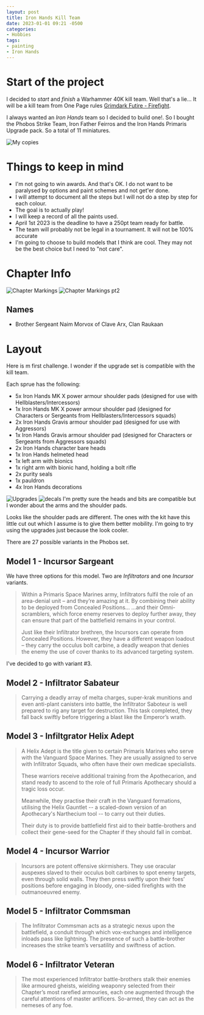 ```yaml
---
layout: post
title: Iron Hands Kill Team
date: 2023-01-01 09:21 -0500
categories:
- Hobbies
tags:
- painting
- Iron Hands
---
```


# Start of the project

I decided to *start* and *finish* a Warhammer 40K kill team. Well that's a lie... It will be a kill team from One Page rules [Grimdark Futire - Firefight](https://onepagerules.com/portfolio/grimdark-future-firefight/).

I always wanted an *Iron Hands* team so I decided to build one!. So I bought the Phobos Strike Team, Iron Father Feirros and the Iron Hands Primaris Upgrade pack. So a total of 11 miniatures.

![My copies](https://i.imgur.com/rLKezIG.jpg)



# Things to keep in mind

* I'm not going to win awards. And that's OK. I do not want to be paralysed by options and paint schemes and not get'er done.
* I will attempt to document all the steps but I will not do a step by step for each colour. 
* The goal is to actually play!
* I will keep a record of all the paints used.
* April 1st 2023 is the deadline to have a 250pt team ready for battle. 
* The team will probably not be legal in a tournament. It will not be 100% accurate
* I'm going to choose to build models that I think are cool. They may not be the best choice but I need to "not care".

# Chapter Info

![Chapter Markings](https://i.imgur.com/YzXCcQJ.png)
![Chapter Markings pt2](https://i.imgur.com/Ly4jmlb.jpg)

## Names

* Brother Sergeant Naim Morvox of Clave Arx, Clan Raukaan

# Layout

Here is m first challenge. I wonder if the upgrade set is compatible with the kill team.

Each sprue has the following:

- 5x Iron Hands MK X power armour shoulder pads (designed for use with Hellblasters/Intercessors)
- 1x Iron Hands MK X power armour shoulder pad (designed for Characters or Sergeants from Hellblasters/Intercessors squads)
- 2x Iron Hands Gravis armour shoulder pad (designed for use with Aggressors)
- 1x Iron Hands Gravis armour shoulder pad (designed for Characters or Sergeants from Aggressors squads)
- 2x Iron Hands character bare heads
- 1x Iron Hands helmeted head
- 1x left arm with bionics
- 1x right arm with bionic hand, holding a bolt rifle
- 2x purity seals
- 1x pauldron
- 4x Iron Hands decorations

![Upgrades](https://www.games-workshop.com/resources/catalog/product/920x950/99070101042_IHPrimarisUpgrades01.jpg
)
![decals](https://www.games-workshop.com/resources/catalog/product/920x950/99070101042_IHPrimarisUpgrades03.jpg)
I'm pretty sure the heads and bits are compatible but I wonder about the arms and the shoulder pads.

Looks like the shoulder pads are different. The ones with the kit have this little cut out which I assume is to give them better mobility. I'm going to try using the upgrades just because the look cooler.

There are 27 possible variants in the Phobos set. 

## Model 1 - Incursor Sargeant 

We have three options for this model. Two are *Infiltrators* and one *Incursor* variants. 

>Within a Primaris Space Marines army, Infiltrators fulfil the role of an area-denial unit – and they’re amazing at it. By combining their ability to be deployed from Concealed Positions…
…and their Omni-scramblers, which force enemy reserves to deploy further away, they can ensure that part of the battlefield remains in your control.
>
>Just like their Infiltrator brethren, the Incursors can operate from Concealed Positions. However, they have a different weapon loadout – they carry the occulus bolt carbine, a deadly weapon that denies the enemy the use of cover thanks to its advanced targeting system.

I've decided to go with variant #3. 

## Model 2 - Infiltrator Sabateur

> Carrying a deadly array of melta charges, super-krak munitions and even anti-plant canisters into battle, the Infiltrator Saboteur is well prepared to rig any target for destruction. This task completed, they fall back swiftly before triggering a blast like the Emperor’s wrath.

## Model 3 - Infiltgrator Helix Adept

>A Helix Adept is the title given to certain Primaris Marines who serve with the Vanguard Space Marines. They are usually assigned to serve with Infiltrator Squads, who often have their own medicae specialists.
>
>These warriors receive additional training from the Apothecarion, and stand ready to ascend to the role of full Primaris Apothecary should a tragic loss occur.
>
>Meanwhile, they practise their craft in the Vanguard formations, utilising the Helix Gauntlet -- a scaled-down version of an Apothecary's Narthecium tool -- to carry out their duties.
>
>Their duty is to provide battlefield first aid to their battle-brothers and collect their gene-seed for the Chapter if they should fall in combat.

## Model 4 - Incursor Warrior

> Incursors are potent offensive skirmishers. They use oracular auspexes slaved to their occulus bolt carbines to spot enemy targets, even through solid walls. They then press swiftly upon their foes’ positions before engaging in bloody, one-sided firefights with the outmanoeuvred enemy.

## Model 5 - Infiltrator Commsman

> The Infiltrator Commsman acts as a strategic nexus upon the battlefield, a conduit through which vox-exchanges and intelligence inloads pass like lightning. The presence of such a battle-brother increases the strike team’s versatility and swiftness of action.

## Model 6 - Infiltrator Veteran

> The most experienced Infiltrator battle-brothers stalk their enemies like armoured gheists, wielding weaponry selected from their Chapter’s most rarefied armouries, each one augmented through the careful attentions of master artificers. So-armed, they can act as the nemeses of any foe.